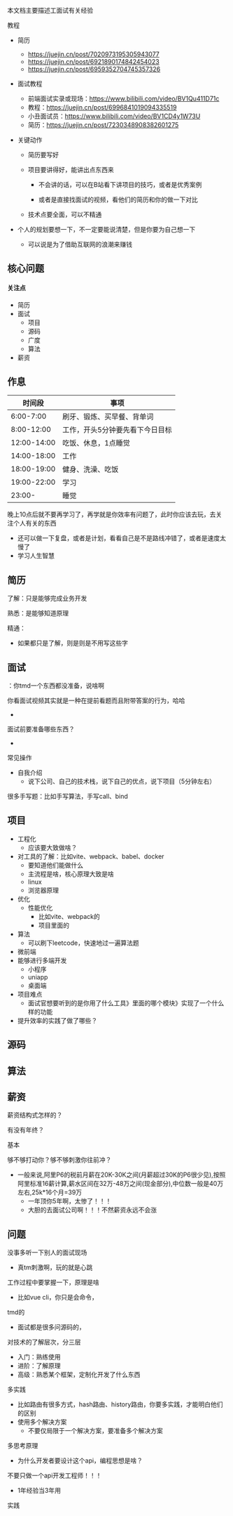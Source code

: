 

本文档主要描述工面试有关经验

教程

- 简历
  - https://juejin.cn/post/7020973195305943077
  - https://juejin.cn/post/6921890174842454023
  - https://juejin.cn/post/6959352704745357326
- 面试教程
  - 前端面试实录或现场：https://www.bilibili.com/video/BV1Qu411D71c
  - 教程：https://juejin.cn/post/6996841019094335519
  - 小丑面试员：https://www.bilibili.com/video/BV1CD4y1W73U
  - 简历：https://juejin.cn/post/7230348908382601275
- 关键动作
  - 简历要写好
  - 项目要讲得好，能讲出点东西来
    - 不会讲的话，可以在B站看下讲项目的技巧，或者是优秀案例

    - 或者是直接找面试的视频，看他们的简历和你的做一下对比

  - 技术点要全面，可以不精通

- 个人的规划要想一下，不一定要能说清楚，但是你要为自己想一下
  - 可以说是为了借助互联网的浪潮来赚钱





## 核心问题

#### 关注点

- 简历
- 面试
  - 项目
  - 源码
  - 广度
  - 算法
- 薪资



## 作息

| 时间段      | 事项                            |
| ----------- | ------------------------------- |
| 6:00-7:00   | 刷牙、锻炼、买早餐、背单词      |
| 8:00-12:00  | 工作，开头5分钟要先看下今日目标 |
| 12:00-14:00 | 吃饭、休息，1点睡觉             |
| 14:00-18:00 | 工作                            |
| 18:00-19:00 | 健身、洗澡、吃饭                |
| 19:00-22:00 | 学习                            |
| 23:00-      | 睡觉                            |

晚上10点后就不要再学习了，再学就是你效率有问题了，此时你应该去玩，去关注个人有关的东西

- 还可以做一下复盘，或者是计划，看看自己是不是路线冲错了，或者是速度太慢了
- 学习人生智慧



## 简历

了解：只是能够完成业务开发

熟悉：是能够知道原理

精通：

- 如果都只是了解，则是则是不用写这些字

  





## 面试

：你tmd一个东西都没准备，说啥啊

你看面试视频其实就是一种在提前看题而且附带答案的行为，哈哈

- 

面试前要准备哪些东西？

- 



常见操作

- 自我介绍
  - 说下公司、自己的技术栈，说下自己的优点，说下项目（5分钟左右）

很多手写题：比如手写算法，手写call、bind



## 项目

- 工程化
  - 应该要大致做啥？
- 对工具的了解：比如vite、webpack、babel、docker
  - 要知道他们能做什么
  - 主流程是啥，核心原理大致是啥
  - linux
  - 浏览器原理
- 优化
  - 性能优化
    - 比如vite、webpack的
    - 项目里面的
- 算法
  - 可以刷下leetcode，快速地过一遍算法题
- 微前端
- 能够进行多端开发
  - 小程序
  - uniapp
  - 桌面端
- 项目难点
  - 面试官想要听到的是你用了什么工具》里面的哪个模块》实现了一个什么样的功能
- 提升效率的实践了做了哪些？



## 源码



## 算法



## 薪资

薪资结构式怎样的？

有没有年终？

基本

够不够打动你？够不够刺激你往前冲？

- 一般来说,阿里P6的税前月薪在20K-30K之间(月薪超过30K的P6很少见),按照阿里标准16薪计算,薪水区间在32万-48万之间(现金部分),中位数一般是40万左右,25k*16个月=39万
  - 一年顶你5年啊，太惨了！！！
  - 大胆的去面试公司啊！！！不然薪资永远不会涨



## 问题

没事多听一下别人的面试现场

- 真tm刺激啊，玩的就是心跳

工作过程中要掌握一下，原理是啥

- 比如vue cli，你只是会命令，

tmd的

- 面试都是很多问源码的，

对技术的了解层次，分三层

- 入门：熟练使用
- 进阶：了解原理
- 高级：熟悉某个框架，定制化开发了什么东西

多实践

- 比如路由有很多方式，hash路由、history路由，你要多实践，才能明白他们的区别
- 使用多个解决方案
  - 不要仅局限于一个解决方案，要准备多个解决方案

多思考原理

- 为什么开发者要设计这个api，编程思想是啥？

不要只做一个api开发工程师！！！

- 1年经验当3年用

实践
